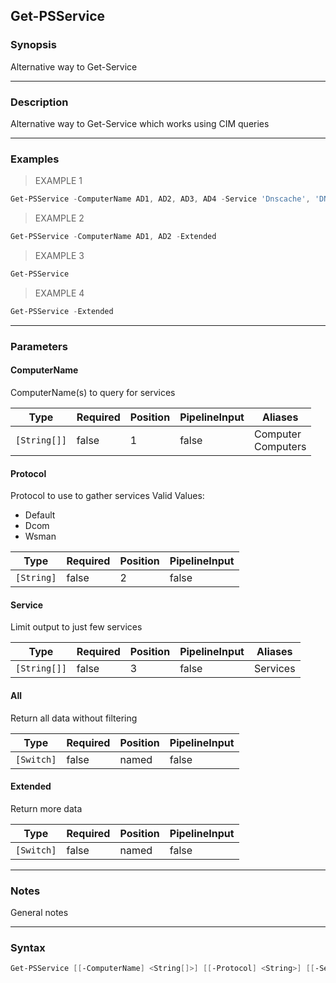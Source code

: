 Get-PSService
-------------

### Synopsis
Alternative way to Get-Service

---

### Description

Alternative way to Get-Service which works using CIM queries

---

### Examples
> EXAMPLE 1

```PowerShell
Get-PSService -ComputerName AD1, AD2, AD3, AD4 -Service 'Dnscache', 'DNS', 'PeerDistSvc', 'WebClient', 'Netlogon'
```
> EXAMPLE 2

```PowerShell
Get-PSService -ComputerName AD1, AD2 -Extended
```
> EXAMPLE 3

```PowerShell
Get-PSService
```
> EXAMPLE 4

```PowerShell
Get-PSService -Extended
```

---

### Parameters
#### **ComputerName**
ComputerName(s) to query for services

|Type        |Required|Position|PipelineInput|Aliases               |
|------------|--------|--------|-------------|----------------------|
|`[String[]]`|false   |1       |false        |Computer<br/>Computers|

#### **Protocol**
Protocol to use to gather services
Valid Values:

* Default
* Dcom
* Wsman

|Type      |Required|Position|PipelineInput|
|----------|--------|--------|-------------|
|`[String]`|false   |2       |false        |

#### **Service**
Limit output to just few services

|Type        |Required|Position|PipelineInput|Aliases |
|------------|--------|--------|-------------|--------|
|`[String[]]`|false   |3       |false        |Services|

#### **All**
Return all data without filtering

|Type      |Required|Position|PipelineInput|
|----------|--------|--------|-------------|
|`[Switch]`|false   |named   |false        |

#### **Extended**
Return more data

|Type      |Required|Position|PipelineInput|
|----------|--------|--------|-------------|
|`[Switch]`|false   |named   |false        |

---

### Notes
General notes

---

### Syntax
```PowerShell
Get-PSService [[-ComputerName] <String[]>] [[-Protocol] <String>] [[-Service] <String[]>] [-All] [-Extended] [<CommonParameters>]
```
